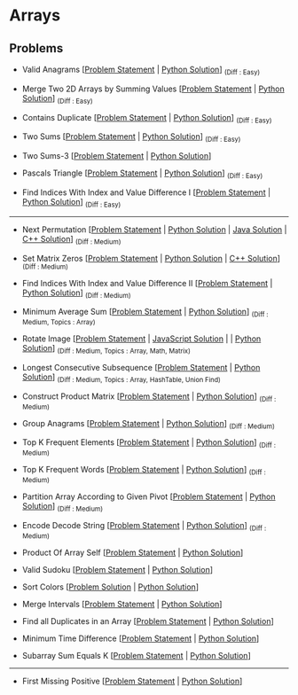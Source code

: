 # Arrays

## Problems

- Valid Anagrams [[Problem Statement](https://leetcode.com/problems/valid-anagram/) | [Python Solution](/CompetitiveProgramming/Arrays/validAnagram.py)] <sub> (Diff : Easy)</sub>

- Merge Two 2D Arrays by Summing Values [[Problem Statement](https://leetcode.com/problems/merge-two-2d-arrays-by-summing-values/description) | [Python Solution](/CompetitiveProgramming/Arrays/merge-two-2d-arrays-by-summing-values.py)] <sub> (Diff : Easy)</sub>

- Contains Duplicate [[Problem Statement](https://leetcode.com/problems/contains-duplicate/) | [Python Solution](/CompetitiveProgramming/Arrays/containsDuplicate.py)] <sub> (Diff : Easy)</sub>

- Two Sums [[Problem Statement](https://leetcode.com/problems/two-sum/) | [Python Solution](/CompetitiveProgramming/Arrays/twoSum.py)] <sub> (Diff : Easy)</sub>

- Two Sums-3 [[Problem Statement](https://www.geeksforgeeks.org/data-structure-design-for-two-sum-iii/) | [Python Solution](/CompetitiveProgramming/Arrays/2Sum3.py)]

- Pascals Triangle [[Problem Statement](https://leetcode.com/problems/pascals-triangle/) | [Python Solution](/CompetitiveProgramming/Arrays//PascalsTriangle/pascalsTriangle.py)] <sub> (Diff : Easy)</sub>

- Find Indices With Index and Value Difference I [[Problem Statement](https://leetcode.com/problems/find-indices-with-index-and-value-difference-i) | [Python Solution](/CompetitiveProgramming/Arrays/Find%20Indices%20With%20Index%20and%20Value%20Difference%20I.py)] <sub> (Diff : Easy)</sub>

---

- Next Permutation [[Problem Statement](https://leetcode.com/problems/next-permutation/) | [Python Solution](/CompetitiveProgramming/Arrays/NextPermutation/nextPermutation.py) | [Java Solution](/CompetitiveProgramming/Arrays/NextPermutation/nextPermutation.java) | [C++ Solution](/CompetitiveProgramming/Arrays/NextPermutation/nextPermutation.cpp)] <sub> (Diff : Medium)</sub>

- Set Matrix Zeros [[Problem Statement](https://leetcode.com/problems/set-matrix-zeroes/) | [Python Solution](/CompetitiveProgramming/Arrays/SetMatrixZeros/setMatrixZeros.py) | [C++ Solution](/CompetitiveProgramming//Arrays/SetMatrixZeros/setMatrixZeros.cpp)] <sub> (Diff : Medium)</sub>

- Find Indices With Index and Value Difference II [[Problem Statement](https://leetcode.com/problems/find-indices-with-index-and-value-difference-ii/description/) | [Python Solution](/CompetitiveProgramming/Arrays/Find%20Indices%20With%20Index%20and%20Value%20Difference%20II.py)] <sub> (Diff : Medium)</sub>

- Minimum Average Sum [[Problem Statement](https://leetcode.com/problems/minimum-average-difference/) | [Python Solution](/CompetitiveProgramming/Arrays/minimumAverageSum.py)] <sub> (Diff : Medium, Topics : Array)</sub>

- Rotate Image [[Problem Statement](https://leetcode.com/problems/rotate-image/) | [JavaScript Solution](/CompetitiveProgramming/Arrays/rotateImage.js) | | [Python Solution](/CompetitiveProgramming/Arrays/rotateImage.py)] <sub> (Diff : Medium, Topics : Array, Math, Matrix)</sub>

- Longest Consecutive Subsequence [[Problem Statement](https://leetcode.com/problems/longest-consecutive-sequence/description/) | [Python Solution](/CompetitiveProgramming/Arrays/longestConsecutiveSubsequence/longestConsecutiveSubsequence.py)] <sub> (Diff : Medium, Topics : Array, HashTable, Union Find)</sub>

- Construct Product Matrix [[Problem Statement](https://leetcode.com/problems/construct-product-matrix/description/) | [Python Solution](/CompetitiveProgramming/Arrays/constructProductMatrix.py)] <sub> (Diff : Medium)</sub>

- Group Anagrams [[Problem Statement](https://leetcode.com/problems/group-anagrams/) | [Python Solution](/CompetitiveProgramming/Arrays/groupAnagrams.py)] <sub> (Diff : Medium)</sub>

- Top K Frequent Elements [[Problem Statement](https://leetcode.com/problems/top-k-frequent-elements/) | [Python Solution](/CompetitiveProgramming/Arrays/topKFrequentElements.py)] <sub> (Diff : Medium)</sub>

- Top K Frequent Words [[Problem Statement](https://leetcode.com/problems/top-k-frequent-words/) | [Python Solution](/CompetitiveProgramming/Arrays/topKfrequentwords.py)] <sub> (Diff : Medium)</sub>

- Partition Array According to Given Pivot [[Problem Statement](https://leetcode.com/problems/partition-array-according-to-given-pivot/) | [Python Solution](/CompetitiveProgramming/Arrays/PartitionArrayAccordingtoGivenPivot.py)] <sub> (Diff : Medium)</sub>

- Encode Decode String [[Problem Statement](https://neetcode.io/problems/string-encode-and-decode) | [Python Solution](/CompetitiveProgramming/Arrays/encodeDecodeString.py)] <sub> (Diff : Medium)</sub>

- Product Of Array Self [[Problem Statement](https://leetcode.com/problems/product-of-array-except-self/) | [Python Solution](/CompetitiveProgramming/Arrays/productOfArrayExceptSelf.py)]

- Valid Sudoku [[Problem Statement](https://leetcode.com/problems/valid-sudoku/) | [Python Solution](/CompetitiveProgramming/Arrays/validSudoku.py)]

- Sort Colors [[Problem Solution](https://leetcode.com/problems/sort-colors/) | [Python Solution](/CompetitiveProgramming/Arrays/sortColors.py)]

- Merge Intervals [[Problem Statement](https://leetcode.com/problems/merge-intervals/) | [Python Solution](/CompetitiveProgramming/Arrays/mergeIntervals.py)]

- Find all Duplicates in an Array [[Problem Statement](https://leetcode.com/problems/find-all-duplicates-in-an-array/) | [Python Solution](/CompetitiveProgramming/Arrays/findAllDuplicatesInAnArray.py)]

- Minimum Time Difference [[Problem Statement](https://leetcode.com/problems/minimum-time-difference/) | [Python Solution](/CompetitiveProgramming/Arrays/minimumTimeDifference.py)]

- Subarray Sum Equals K [[Problem Statement](https://leetcode.com/problems/subarray-sum-equals-k/description/) | [Python Solution](/CompetitiveProgramming/Arrays/subArraySumEqualsK.py)]

---

- First Missing Positive [[Problem Statement](https://leetcode.com/problems/first-missing-positive/) | [Python Solution](/CompetitiveProgramming/Arrays/firstMissingPositive.py)]

